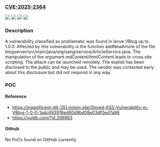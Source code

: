 ### [CVE-2025-2364](https://cve.mitre.org/cgi-bin/cvename.cgi?name=CVE-2025-2364)
![](https://img.shields.io/static/v1?label=Product&message=VBlog&color=blue)
![](https://img.shields.io/static/v1?label=Version&message=%3D%201.0%20&color=brighgreen)
![](https://img.shields.io/static/v1?label=Vulnerability&message=Code%20Injection&color=brighgreen)
![](https://img.shields.io/static/v1?label=Vulnerability&message=Cross%20Site%20Scripting&color=brighgreen)

### Description

A vulnerability classified as problematic was found in lenve VBlog up to 1.0.0. Affected by this vulnerability is the function addNewArticle of the file blogserver/src/main/java/org/sang/service/ArticleService.java. The manipulation of the argument mdContent/htmlContent leads to cross site scripting. The attack can be launched remotely. The exploit has been disclosed to the public and may be used. The vendor was contacted early about this disclosure but did not respond in any way.

### POC

#### Reference
- https://magnificent-dill-351.notion.site/Stored-XSS-Vulnerability-in-VBlog-1-0-0-1adc693918ed80d9bd08e03df0ed7a98
- https://vuldb.com/?id.299863

#### Github
No PoCs found on GitHub currently.

